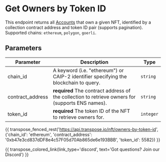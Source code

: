 # Get Owners by Token ID

This endpoint returns all [Accounts](../models/nft_owner_model.md) that own a given NFT, identified by a collection contract address and token ID pair (supports pagination). Supported chains: `ethereum`, `polygon`, `goerli`.

## Parameters
| Parameter     | Description                                                                          | Type     | 
|---------------|--------------------------------------------------------------------------------------|----------|
| chain_id      | A keyword (i.e. "ethereum") or CAIP-2 identifier specifying the blockchain to query. | `string` | 
| contract_address | **required** The contract address of the collection to retrieve owners for (supports ENS names).   | `string` | 
| token_id | **required** The token ID of the NFT to retrieve owners for.   | `integer` | 

{{ transpose_fenced_rest('https://api.transpose.io/nft/owners-by-token-id', {'chain_id': 'ethereum', 'contract_address': '0xb47e3cd837dDF8e4c57F05d70Ab865de6e193BBB', 'token_id': 5582}) }}

{{ transpose_colored_link(link_type='discord', text='Got questions?  Join our Discord') }}
